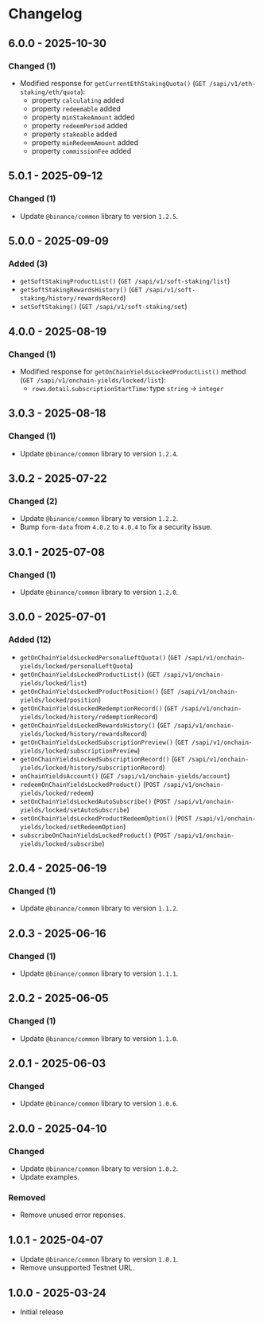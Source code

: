 # Changelog

## 6.0.0 - 2025-10-30

### Changed (1)

- Modified response for `getCurrentEthStakingQuota()` (`GET /sapi/v1/eth-staking/eth/quota`):
  - property `calculating` added
  - property `redeemable` added
  - property `minStakeAmount` added
  - property `redeemPeriod` added
  - property `stakeable` added
  - property `minRedeemAmount` added
  - property `commissionFee` added

## 5.0.1 - 2025-09-12

### Changed (1)

- Update `@binance/common` library to version `1.2.5`.

## 5.0.0 - 2025-09-09

### Added (3)

- `getSoftStakingProductList()` (`GET /sapi/v1/soft-staking/list`)
- `getSoftStakingRewardsHistory()` (`GET /sapi/v1/soft-staking/history/rewardsRecord`)
- `setSoftStaking()` (`GET /sapi/v1/soft-staking/set`)

## 4.0.0 - 2025-08-19

### Changed (1)

- Modified response for `getOnChainYieldsLockedProductList()` method (`GET /sapi/v1/onchain-yields/locked/list`):
  - `rows`.`detail`.`subscriptionStartTime`: type `string` → `integer`

## 3.0.3 - 2025-08-18

### Changed (1)

- Update `@binance/common` library to version `1.2.4`.

## 3.0.2 - 2025-07-22

### Changed (2)

- Update `@binance/common` library to version `1.2.2`.
- Bump `form-data` from `4.0.2` to `4.0.4` to fix a security issue.

## 3.0.1 - 2025-07-08

### Changed (1)

- Update `@binance/common` library to version `1.2.0`.

## 3.0.0 - 2025-07-01

### Added (12)

- `getOnChainYieldsLockedPersonalLeftQuota()` (`GET /sapi/v1/onchain-yields/locked/personalLeftQuota`)
- `getOnChainYieldsLockedProductList()` (`GET /sapi/v1/onchain-yields/locked/list`)
- `getOnChainYieldsLockedProductPosition()` (`GET /sapi/v1/onchain-yields/locked/position`)
- `getOnChainYieldsLockedRedemptionRecord()` (`GET /sapi/v1/onchain-yields/locked/history/redemptionRecord`)
- `getOnChainYieldsLockedRewardsHistory()` (`GET /sapi/v1/onchain-yields/locked/history/rewardsRecord`)
- `getOnChainYieldsLockedSubscriptionPreview()` (`GET /sapi/v1/onchain-yields/locked/subscriptionPreview`)
- `getOnChainYieldsLockedSubscriptionRecord()` (`GET /sapi/v1/onchain-yields/locked/history/subscriptionRecord`)
- `onChainYieldsAccount()` (`GET /sapi/v1/onchain-yields/account`)
- `redeemOnChainYieldsLockedProduct()` (`POST /sapi/v1/onchain-yields/locked/redeem`)
- `setOnChainYieldsLockedAutoSubscribe()` (`POST /sapi/v1/onchain-yields/locked/setAutoSubscribe`)
- `setOnChainYieldsLockedProductRedeemOption()` (`POST /sapi/v1/onchain-yields/locked/setRedeemOption`)
- `subscribeOnChainYieldsLockedProduct()` (`POST /sapi/v1/onchain-yields/locked/subscribe`)

## 2.0.4 - 2025-06-19

### Changed (1)

- Update `@binance/common` library to version `1.1.2`.

## 2.0.3 - 2025-06-16

### Changed (1)

- Update `@binance/common` library to version `1.1.1`.

## 2.0.2 - 2025-06-05

### Changed (1)

- Update `@binance/common` library to version `1.1.0`.

## 2.0.1 - 2025-06-03

### Changed

- Update `@binance/common` library to version `1.0.6`.

## 2.0.0 - 2025-04-10

### Changed

- Update `@binance/common` library to version `1.0.2`.
- Update examples.

### Removed

- Remove unused error reponses.

## 1.0.1 - 2025-04-07

- Update `@binance/common` library to version `1.0.1`.
- Remove unsupported Testnet URL.

## 1.0.0 - 2025-03-24

- Initial release

